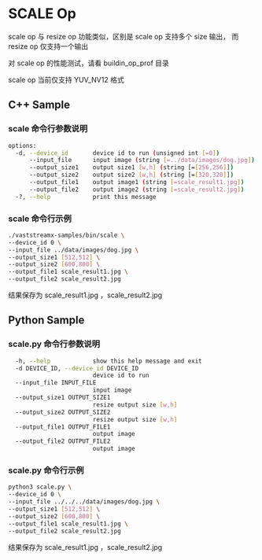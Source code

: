 # SCALE Op

scale op 与 resize op 功能类似，区别是 scale op 支持多个 size 输出， 而 resize op 仅支持一个输出


对 scale op 的性能测试，请看 buildin_op_prof 目录

scale op 当前仅支持 YUV_NV12 格式
## C++ Sample 

### scale 命令行参数说明
```bash
options:
  -d, --device_id       device id to run (unsigned int [=0])
      --input_file      input image (string [=../data/images/dog.jpg])
      --output_size1    output size1 [w,h] (string [=[256,256]])
      --output_size2    output size2 [w,h] (string [=[320,320]])
      --output_file1    output image1 (string [=scale_result1.jpg])
      --output_file2    output image2 (string [=scale_result2.jpg])
  -?, --help            print this message
```

### scale 命令行示例

```bash
./vaststreamx-samples/bin/scale \
--device_id 0 \
--input_file ../data/images/dog.jpg \
--output_size1 [512,512] \
--output_size2 [600,800] \
--output_file1 scale_result1.jpg \
--output_file2 scale_result2.jpg 
```

结果保存为 scale_result1.jpg ，scale_result2.jpg 

## Python Sample 

### scale.py 命令行参数说明
```bash
  -h, --help            show this help message and exit
  -d DEVICE_ID, --device_id DEVICE_ID
                        device id to run
  --input_file INPUT_FILE
                        input image
  --output_size1 OUTPUT_SIZE1
                        resize output size [w,h]
  --output_size2 OUTPUT_SIZE2
                        resize output size [w,h]
  --output_file1 OUTPUT_FILE1
                        output image
  --output_file2 OUTPUT_FILE2
                        output image
```


### scale.py 命令行示例

```bash
python3 scale.py \
--device_id 0 \
--input_file ../../../data/images/dog.jpg \
--output_size1 [512,512] \
--output_size2 [600,800] \
--output_file1 scale_result1.jpg \
--output_file2 scale_result2.jpg 
```

结果保存为 scale_result1.jpg ，scale_result2.jpg 
